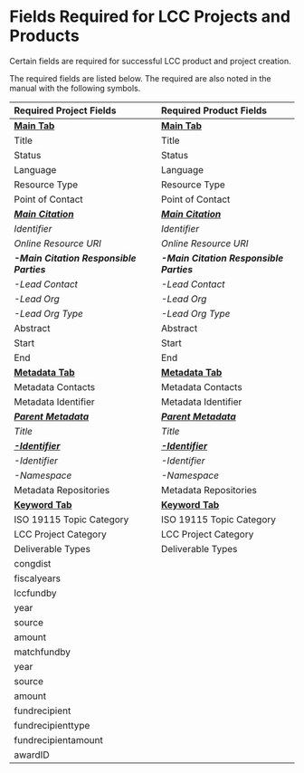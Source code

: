 # Fields Required for LCC Projects and Products

Certain fields are required for successful LCC product and project creation.

The required fields are listed below. The required are also noted in the manual with the following symbols.

| Required Project Fields | Required Product Fields |
| :--- | :--- |
| [**Main Tab**](/record/main.md) | [**Main Tab**](/record/main.md) |
| Title | Title |
| Status | Status |
| Language | Language |
| Resource Type | Resource Type |
| Point of Contact | Point of Contact |
| [_**Main Citation**_](/record/main/citation.md) | [_**Main Citation**_](/record/main/citation.md) |
| _Identifier_ | _Identifier_ |
| _Online Resource URI_ | _Online Resource URI_ |
| _**-Main Citation Responsible Parties**_ | _**-Main Citation Responsible Parties**_ |
| _-Lead Contact_ | _-Lead Contact_ |
| _-Lead Org_ | _-Lead Org_ |
| _-Lead Org Type_ | _-Lead Org Type_ |
| Abstract | Abstract |
| Start | Start |
| End | End |
| [**Metadata Tab**](/record/metatdata.md) | [**Metadata Tab**](/record/metatdata.md) |
| Metadata Contacts | Metadata Contacts |
| Metadata Identifier | Metadata Identifier |
| [_**Parent Metadata**_](/record/metatdata/parent-metadata.md) | [_**Parent Metadata**_](/record/metatdata/parent-metadata.md) |
| _Title_ | _Title_ |
| [_**-Identifier**_](/record/metatdata/parent-metadata/identifier.md) | [_**-Identifier**_](/record/metatdata/parent-metadata/identifier.md) |
| _-Identifier_ | _-Identifier_ |
| _-Namespace_ | _-Namespace_ |
| Metadata Repositories | Metadata Repositories |
| [**Keyword Tab**](/record/keywords.md) | [**Keyword Tab**](/record/keywords.md) |
| ISO 19115 Topic Category | ISO 19115 Topic Category |
| LCC Project Category | LCC Project Category |
| Deliverable Types | Deliverable Types |
| congdist |  |
| fiscalyears |  |
| lccfundby |  |
| year |  |
| source |  |
| amount |  |
| matchfundby |  |
| year |  |
| source |  |
| amount |  |
| fundrecipient |  |
| fundrecipienttype |  |
| fundrecipientamount |  |
| awardID |  |



